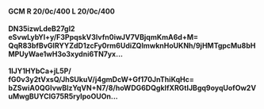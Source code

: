 #### GCM R 20/0c/400 L 20/0c/400
**DN35izwLdeB27gI2**<br/>**eSvwLybYl+y/F3PpqskV3Ivfn0iwJV7VBjqmKmA6d+M=**<br/>**QqR83bfBvGlRYYZdD1zcFy0rm6UdiZQlmwknHoUKNh/9jHMTgpcMu8bHMPUyWae1wH3o3xydni6TN7yx...**<br/><br/>
**1lJY1HYbCa+jL5P/**<br/>**fG0v3y2tVxsQ/JhSUkuV/j4gmDcW+Gf170JnThiKqHc=**<br/>**bZSwiA0QGlvwBlzYqVN+N7/8/hoWDG6DQgkIfXRGtIJBgq9oyqUofOw2VuMwgBUYClG75R5ryIpoOUOn...**